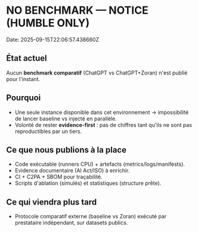 
# NO BENCHMARK — NOTICE (HUMBLE ONLY)

Date: 2025-09-15T22:06:57.438660Z

## État actuel
Aucun **benchmark comparatif** (ChatGPT vs ChatGPT+Zoran) n'est publié pour l'instant.

## Pourquoi
- Une seule instance disponible dans cet environnement → impossibilité de lancer baseline vs injecté en parallèle.
- Volonté de rester **evidence-first** : pas de chiffres tant qu'ils ne sont pas reproductibles par un tiers.

## Ce que nous publions à la place
- Code exécutable (runners CPU) + artefacts (metrics/logs/manifests).
- Evidence documentaire (AI Act/ISO) à enrichir.
- CI + C2PA + SBOM pour traçabilité.
- Scripts d'ablation (simulés) et statistiques (structure prête).

## Ce qui viendra plus tard
- Protocole comparatif externe (baseline vs Zoran) exécuté par prestataire indépendant, sur datasets publics.
